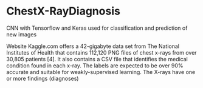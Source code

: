 # ChestX-RayDiagnosis
CNN with Tensorflow and Keras used for classification and prediction of new images

Website ​Kaggle.com ​offers a 42-gigabyte data set from The National Institutes of Health that contains 112,120 PNG files of chest x-rays from over 30,805 patients [4]. It also contains a CSV file that identifies the medical condition found in each x-ray. The labels are expected to be over 90% accurate and suitable for weakly-supervised learning. The X-rays have one or more findings (diagnoses)
